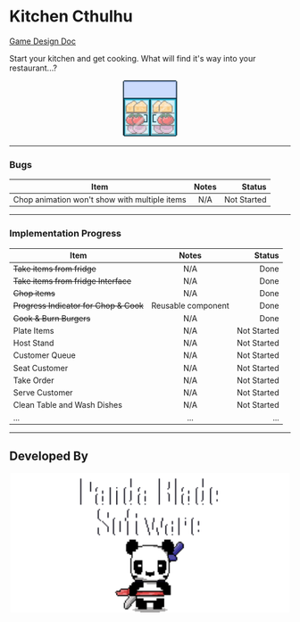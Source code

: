 # Kitchen Cthulhu

[Game Design Doc](https://docs.google.com/document/d/1V6WJQ0nylHAiPOP4INVv6p-xo8GPl4U6ZOB27i1bJR8/edit#heading=h.ed7osj5yobct)

Start your kitchen and get cooking. What will find it's way into your restaurant...?

<p align = "center">
    <img src="sprite_assets\kitchen\spr_fridge.png" width=100>
</p>

---
### Bugs
| Item | Notes | Status |
|----------|:-------------:|------:|
| Chop animation won't show with multiple items | N/A | Not Started |

---

### Implementation Progress
| Item | Notes | Status |
|----------|:-------------:|------:|
| ~~Take items from fridge~~ | N/A | Done |
| ~~Take items from fridge Interface~~ | N/A | Done |
| ~~Chop items~~ | N/A | Done |
| ~~Progress Indicator for Chop & Cook~~ | Reusable component | Done |
| ~~Cook & Burn Burgers~~ | N/A | Done |
| Plate Items | N/A | Not Started |
| Host Stand | N/A | Not Started |
| Customer Queue | N/A | Not Started |
| Seat Customer | N/A | Not Started |
| Take Order | N/A | Not Started |
| Serve Customer | N/A | Not Started |
| Clean Table and Wash Dishes | N/A | Not Started |
| ... | ... | ... |


---

## Developed By
<p align = "center">
    <img src="./sprite_assets/panda_blade/spr_panda_blade_software_panda.png" width=500>
</p>